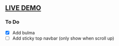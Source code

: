 ## [LIVE DEMO](https://learninggatsbyjs.netlify.com/)
### To Do

- [x] Add bulma
- [ ] Add sticky top navbar (only show when scroll up)

